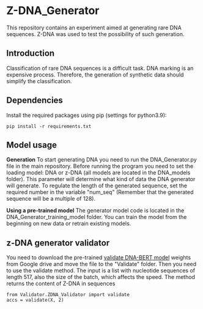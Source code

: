 # Z-DNA_Generator
This repository contains an experiment aimed at generating rare DNA sequences. Z-DNA was used to test the possibility of such generation.

## Introduction
Classification of rare DNA sequences is a difficult task. DNA marking is an expensive process. Therefore, the generation of synthetic data should simplify the classification.

## Dependencies
Install the required packages using pip (settings for python3.9):
```
pip install -r requirements.txt
```
## Model usage
**Generation**
To start generating DNA you need to run the DNA_Generator.py file in the main repository. Before running the program you need to set the loading model: DNA or z-DNA (all models are located in the DNA_models folder). This parameter will determine what kind of data the DNA generator will generate. To regulate the length of the generated sequence, set the required number in the variable "num_seq" (Remember that the generated sequence will be a multiple of 128).

**Using a pre-trained model**
The generator model code is located in the DNA_Generator_training_model folder. You can train the model from the beginning on new data or retrain existing models.

## z-DNA generator validator
You need to download the pre-trained [validate DNA-BERT model](https://pages.github.com/](https://drive.google.com/file/d/1RraZTUyTTgu_R3GNNmrixOLTTMpXMhSb/view?usp=sharing)https://drive.google.com/file/d/1RraZTUyTTgu_R3GNNmrixOLTTMpXMhSb/view?usp=sharing) weights from Google drive and move the file to the "Validate" folder.
Then you need to use the validate method. The input is a list with nucleotide sequences of length 517, also the size of the batch, which affects the speed. The method returns the content of Z-DNA in sequences
```
from Validator.ZDNA_Validator import validate
accs = validate(X, 2)
```
